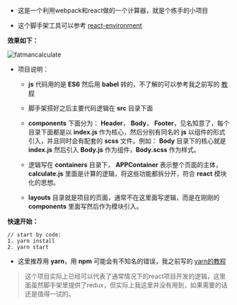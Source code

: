 - 这是一个利用webpack和react做的一个计算器，就是个练手的小项目

- 这个脚手架工具可以参考 [react-environment](https://github.com/zhugeliange/react-environment)

**效果如下：**

![fatmancalculate](http://oj6n9nf7i.bkt.clouddn.com/image/test/fatmancalculate.png)

- 项目说明：

	- **js** 代码用的是 **ES6** 然后用 **babel** 转的，不了解的可以参考我之前写的 [教程](http://fsociety.cn/post/react%E6%8A%80%E6%9C%AF%E6%A0%88%E7%AC%94%E8%AE%B0%E8%8F%9C%E9%B8%9F%E7%AF%87%E4%B9%8Bes6)

	- 脚手架搭好之后主要代码逻辑在 **src** 目录下面

	- **components** 下面分为： **Header**， **Body**， **Footer**，见名知意了，每个目录下面都是以 **index.js** 作为核心，然后分别有同名的 **js** 以组件的形式引入，并且同时会有配套的 **scss** 文件。例如： **Body** 目录下的核心就是 **index.js** 然后引入 **Body.js** 作为组件，**Body.scss** 作为样式。

	- 逻辑写在 **containers** 目录下， **APPContainer** 表示整个页面的主体， **calculate.js** 里面是计算的逻辑，将这些功能都拆分开，符合 **react** 模块化的思想。

	- **layouts** 目录就是项目的页面，通常不在这里面写逻辑，而是在刚刚的 **components** 里面写然后作为模块引入。

**快速开始：**

```
// start by code:
1. yarn install
2. yarn start
```

- 这里推荐用 **yarn**，用 **npm** 可能会有不知名的错误，我之前写的 [yarn的教程](http://fsociety.cn/post/%E6%90%9E%E6%90%9E%E9%AB%98%E5%A4%A7%E4%B8%8A%E7%9A%84yarn)

> 这个项目实际上已经可以代表了通常情况下的react项目开发的逻辑，这里面虽然脚手架里提供了redux，但实际上我这里并没有用到，如果需要的话还是值得一试的。
